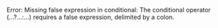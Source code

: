 Error: Missing false expression in conditional: The conditional operator (...?...:...) requires a false expression, delimited by a colon.
